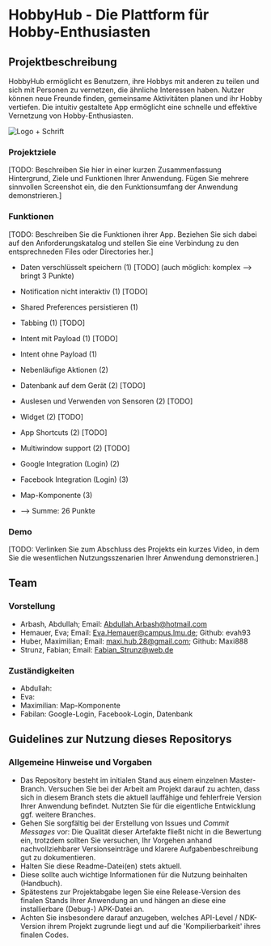 # HobbyHub - Die Plattform für Hobby-Enthusiasten

## Projektbeschreibung

HobbyHub ermöglicht es Benutzern, ihre Hobbys mit anderen zu teilen und sich mit Personen zu vernetzen, die ähnliche Interessen haben. Nutzer können neue Freunde finden, gemeinsame Aktivitäten planen und ihr Hobby vertiefen. Die intuitiv gestaltete App ermöglicht eine schnelle und effektive Vernetzung von Hobby-Enthusiasten.

![Logo + Schrift](https://user-images.githubusercontent.com/82367522/223674182-43aa24bc-8808-4cbb-b8ce-ff8e02dbc46b.png)

### Projektziele


[TODO: Beschreiben Sie hier in einer kurzen Zusammenfassung Hintergrund, Ziele und Funktionen Ihrer Anwendung. Fügen Sie mehrere sinnvollen Screenshot ein, die den Funktionsumfang der Anwendung demonstrieren.]

### Funktionen

[TODO: Beschreiben Sie die Funktionen ihrer App. Beziehen Sie sich dabei auf den Anforderungskatalog und stellen Sie eine Verbindung zu den entsprechneden Files oder Directories her.]

* Daten verschlüsselt speichern       (1)  [TODO] (auch möglich: komplex --> bringt 3 Punkte)
* Notification nicht interaktiv       (1)  [TODO]
* Shared Preferences persistieren     (1)  
* Tabbing                             (1)  [TODO]
* Intent mit Payload                  (1)  [TODO] 
* Intent ohne Payload                 (1)
* Nebenläufige Aktionen               (2) 
* Datenbank auf dem Gerät             (2)  [TODO]
* Auslesen und Verwenden von Sensoren (2)  [TODO] 
* Widget                              (2)  [TODO]
* App Shortcuts                       (2)  [TODO]
* Multiwindow support                 (2)  [TODO]
* Google Integration (Login)          (2)  
* Facebook Integration (Login)        (3)  
* Map-Komponente                      (3)  

* --> Summe: 26 Punkte

### Demo

[TODO: Verlinken Sie zum Abschluss des Projekts ein kurzes Video, in dem Sie die wesentlichen Nutzungsszenarien Ihrer Anwendung demonstrieren.]

## Team

### Vorstellung

* Arbash, Abdullah; Email: Abdullah.Arbash@hotmail.com    
* Hemauer, Eva; Email: Eva.Hemauer@campus.lmu.de; Github: evah93  
* Huber, Maximilian; Email: maxi.hub.28@gmail.com; Github: Maxi888  
* Strunz, Fabian; Email: Fabian_Strunz@web.de  

### Zuständigkeiten

* Abdullah: 
* Eva:  
* Maximilian:  Map-Komponente  
* Fabilan:  Google-Login, Facebook-Login, Datenbank  

## Guidelines zur Nutzung dieses Repositorys

### Allgemeine Hinweise und Vorgaben

* Das Repository besteht im initialen Stand aus einem einzelnen Master-Branch. Versuchen Sie bei der Arbeit am Projekt darauf zu achten, dass sich in diesem Branch stets die aktuell lauffähige und fehlerfreie Version Ihrer Anwendung befindet. Nutzten Sie für die eigentliche Entwicklung ggf. weitere Branches.
* Gehen Sie sorgfältig bei der Erstellung von Issues und *Commit Messages* vor: Die Qualität dieser Artefakte fließt nicht in die Bewertung ein, trotzdem sollten Sie versuchen, Ihr Vorgehen anhand nachvollziehbarer Versionseinträge und klarere Aufgabenbeschreibung gut zu dokumentieren.
* Halten Sie diese Readme-Datei(en) stets aktuell.
* Diese sollte auch wichtige Informationen für die Nutzung beinhalten (Handbuch).
* Spätestens zur Projektabgabe legen Sie eine Release-Version des finalen Stands Ihrer Anwendung an und hängen an diese eine installierbare (Debug-) APK-Datei an.
* Achten Sie insbesondere darauf anzugeben, welches API-Level / NDK-Version ihrem Projekt zugrunde liegt und auf die 'Kompilierbarkeit' ihres finalen Codes.
